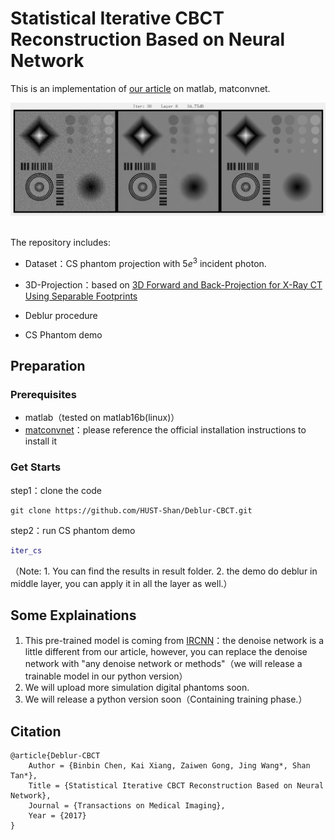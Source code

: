 # Statistical Iterative CBCT Reconstruction Based on Neural Network

This is an implementation of [our article]() on matlab, matconvnet. 

<div align="center"> <img src="png/demo.png" width="1500"/> </div><br>

The repository includes:

- Dataset：CS phantom projection with $5e^3$ incident photon. 


- 3D-Projection：based on [3D Forward and Back-Projection for X-Ray CT Using Separable Footprints](https://www.ncbi.nlm.nih.gov/pmc/articles/PMC2993760/)
- Deblur procedure
- CS Phantom demo

## Preparation

### Prerequisites

- matlab（tested on matlab16b(linux)）
- [matconvnet](http://www.vlfeat.org/matconvnet/)：please reference the official installation instructions to install it

### Get Starts

step1：clone the code

```shell
git clone https://github.com/HUST-Shan/Deblur-CBCT.git
```

step2：run CS phantom demo

```matlab
iter_cs
```

（Note: 1. You can find the results in result folder.  2. the demo do deblur in middle layer, you can apply it in all the layer as well.）

## Some Explainations

1. This pre-trained model is coming from [IRCNN](https://github.com/cszn/IRCNN)：the denoise network is a little different from our article, however, you can replace the denoise network with "any denoise network or methods"（we will release a trainable model in our python version）
2. We will upload more simulation digital phantoms soon.
3.  We will release a python version soon（Containing training phase.）

## Citation

```
@article{Deblur-CBCT
    Author = {Binbin Chen, Kai Xiang, Zaiwen Gong, Jing Wang*, Shan Tan*},
    Title = {Statistical Iterative CBCT Reconstruction Based on Neural Network},
    Journal = {Transactions on Medical Imaging},
    Year = {2017}
} 
```

